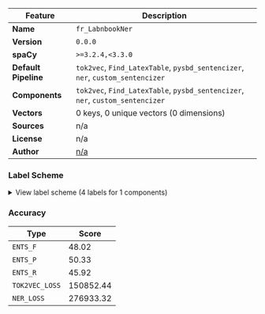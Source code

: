 | Feature | Description |
| --- | --- |
| **Name** | `fr_LabnbookNer` |
| **Version** | `0.0.0` |
| **spaCy** | `>=3.2.4,<3.3.0` |
| **Default Pipeline** | `tok2vec`, `Find_LatexTable`, `pysbd_sentencizer`, `ner`, `custom_sentencizer` |
| **Components** | `tok2vec`, `Find_LatexTable`, `pysbd_sentencizer`, `ner`, `custom_sentencizer` |
| **Vectors** | 0 keys, 0 unique vectors (0 dimensions) |
| **Sources** | n/a |
| **License** | n/a |
| **Author** | [n/a]() |

### Label Scheme

<details>

<summary>View label scheme (4 labels for 1 components)</summary>

| Component | Labels |
| --- | --- |
| **`ner`** | `LATEX_MATH`, `TABLE`, `TEXT_MATH`, `VALUE` |

</details>

### Accuracy

| Type | Score |
| --- | --- |
| `ENTS_F` | 48.02 |
| `ENTS_P` | 50.33 |
| `ENTS_R` | 45.92 |
| `TOK2VEC_LOSS` | 150852.44 |
| `NER_LOSS` | 276933.32 |